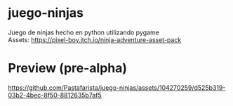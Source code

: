 # juego-ninjas

Juego de ninjas hecho en python utilizando pygame <br>
Assets: <https://pixel-boy.itch.io/ninja-adventure-asset-pack>

# Preview (pre-alpha)
https://github.com/Pastafarista/juego-ninjas/assets/104270259/d525b319-03b2-4bec-8f50-8812635b7af5

